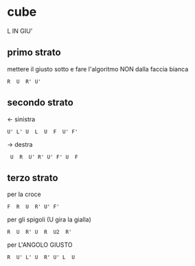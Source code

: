 # cube

L IN GIU'

## primo strato

mettere il giusto sotto e fare l'algoritmo NON dalla faccia bianca

```
R  U  R' U'
```

## secondo strato

<- sinistra

```
U' L' U  L  U  F  U' F'
```

-> destra

```
 U  R  U' R' U' F' U  F
```

## terzo strato

per la croce

```F  R  U  R' U' F'```

per gli spigoli (U gira la gialla)

```R  U  R' U  R  U2  R'```

per L'ANGOLO GIUSTO

```
R  U' L' U  R' U' L  U
```

